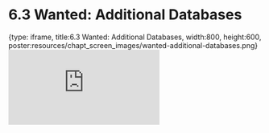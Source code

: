 # 6.3 Wanted: Additional Databases
 
{type: iframe, title:6.3 Wanted: Additional Databases, width:800, height:600, poster:resources/chapt_screen_images/wanted-additional-databases.png}
![](https://www.c-moor.org/module-model-org-db/no_toc/wanted-additional-databases.html)
 

 
